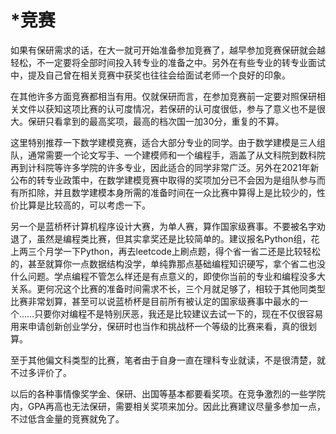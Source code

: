 # *竞赛

如果有保研需求的话，在大一就可开始准备参加竞赛了，越早参加竞赛保研就会越轻松，不一定要将全部时间投入转专业的准备之中。另外在有些专业的转专业面试中，提及自己曾在相关竞赛中获奖也往往会给面试老师一个良好的印象。

在其他许多方面竞赛都相当有用。仅就保研而言，在参加竞赛前一定要对照保研相关文件以获知这项比赛的认可度情况，若保研的认可度很低，参与了意义也不是很大。保研只看拿到的最高奖项，最高的档次国一加30分，重复的不算。

这里特别推荐一下数学建模竞赛，适合大部分专业的同学。由于数学建模是三人组队，通常需要一个论文写手、一个建模师和一个编程手，涵盖了从文科院到数科院再到计科院等许多学院的许多专业，因此适合的同学非常广泛。另外在2021年新公布的转专业政策中，在数学建模竞赛中取得的奖项加分已不会因为是组队参与而有所扣除，并且数学建模本身所需的准备时间在一众比赛中算得上是比较少的，性价比算是比较高的，可以考虑一下。

另一个是蓝桥杯计算机程序设计大赛，为单人赛，算作国家级赛事。不要被名字劝退了，虽然是编程类比赛，但其实拿奖还是比较简单的。建议报名Python组，花上两三个月学一下Python，再去leetcode上刷点题，得个省一省二还是比较轻松的，甚至就算你一点数据结构没学，单纯靠那点基础编程知识硬写，拿个省二也没什么问题。学点编程不管怎么样还是有点意义的，即使你当前的专业和编程没多大关系。更何况这个比赛的准备时间需求不长，三个月就足够了，相较于其他同类型比赛非常划算，甚至可以说蓝桥杯是目前所有被认定的国家级赛事中最水的一个……只要你对编程不是特别厌恶，我还是比较建议去试一下的，现在不仅很容易用来申请创新创业学分，保研时也当作和挑战杯一个等级的比赛来看，真的很划算。

至于其他偏文科类型的比赛，笔者由于自身一直在理科专业就读，不是很清楚，就不过多评价了。

以后的各种事情像奖学金、保研、出国等基本都要看奖项。在竞争激烈的一些学院内，GPA再高也无法保研，需要相关奖项来加分。因此比赛建议尽量多参加一点，不过低含金量的竞赛就免了。